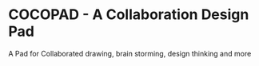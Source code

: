 # COCOPAD - A Collaboration Design Pad

A Pad for Collaborated drawing, brain storming, design thinking and more

